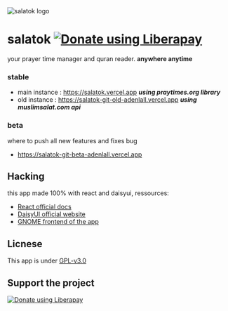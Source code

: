 <img alt="salatok logo" src="https://salatok.vercel.app/salatokLogoWide.svg">

# salatok <a href="https://liberapay.com/adenlall/donate"><img alt="Donate using Liberapay" src="https://liberapay.com/assets/widgets/donate.svg"></a>

 your prayer time manager and quran reader.
 **anywhere anytime**

### stable

 - main instance : https://salatok.vercel.app ***using praytimes.org library***
 - old instance : https://salatok-git-old-adenlall.vercel.app ***using muslimsalat.com api***

### beta
   where to push all new features and fixes bug
 - https://salatok-git-beta-adenlall.vercel.app

## Hacking

this app made 100% with react and daisyui, ressources:

* [React official docs](https://react.dev/)
* [DaisyUI official website](https://daisyui.com/)
* [GNOME frontend of the app](https://github.com/adenlall/salatok-gtk)


## Licnese
 This app is under [GPL-v3.0](https://www.gnu.org/licenses/gpl-3.0.html)

## Support the project
<a href="https://liberapay.com/adenlall/donate"><img alt="Donate using Liberapay" src="https://liberapay.com/assets/widgets/donate.svg"></a>
